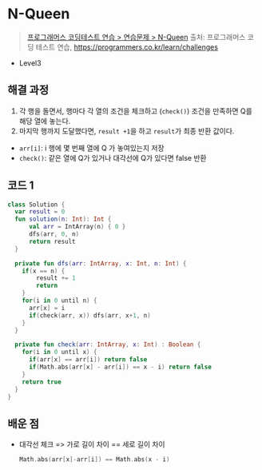 # N-Queen

> [프로그래머스 코딩테스트 연습 > 연습문제 > N-Queen](https://programmers.co.kr/learn/courses/30/lessons/12952)
> 출처: 프로그래머스 코딩 테스트 연습, https://programmers.co.kr/learn/challenges

- Level3

## 해결 과정

1. 각 행을 돌면서, 행마다 각 열의 조건을 체크하고 (`check()`) 조건을 만족하면 Q를 해당 열에 놓는다.
2. 마지막 행까지 도달했다면, `result +1`을 하고 `result`가 최종 반환 값이다.

- `arr[i]`: i 행에 몇 번째 열에 Q 가 놓여있는지 저장
- `check()`: 같은 열에 Q가 있거나 대각선에 Q가 있다면 false 반환

## 코드 1

```kotlin
class Solution {
  var result = 0
  fun solution(n: Int): Int {
      val arr = IntArray(n) { 0 }
      dfs(arr, 0, n)
      return result
  }

  private fun dfs(arr: IntArray, x: Int, n: Int) {
    if(x == n) {
        result += 1
        return
    }
    for(i in 0 until n) {
      arr[x] = i
      if(check(arr, x)) dfs(arr, x+1, n)
    }
  }

  private fun check(arr: IntArray, x: Int) : Boolean {
    for(i in 0 until x) {
      if(arr[x] == arr[i]) return false
      if(Math.abs(arr[x] - arr[i]) == x - i) return false
    }
    return true
  }
}
```

## 배운 점

- 대각선 체크
  => 가로 길이 차이 == 세로 길이 차이
  ```kotlin
  Math.abs(arr[x]-arr[i]) == Math.abs(x - i)
  ```
